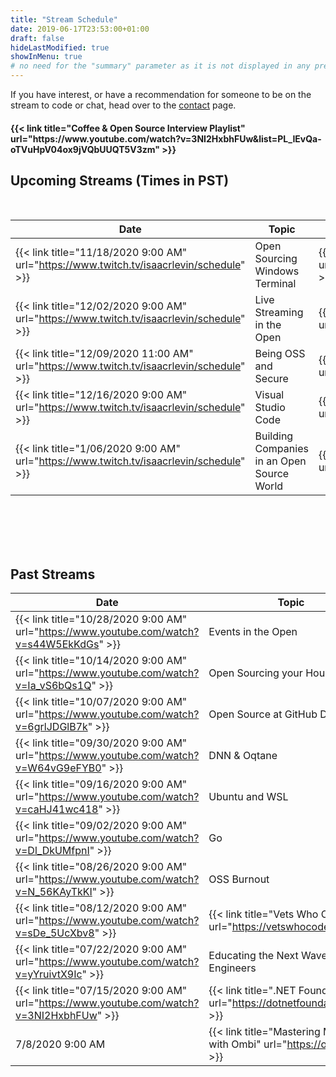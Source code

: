 ```yaml
---
title: "Stream Schedule"
date: 2019-06-17T23:53:00+01:00
draft: false
hideLastModified: true
showInMenu: true
# no need for the "summary" parameter as it is not displayed in any previews
---
```


If you have interest, or have a recommendation for someone to be on the stream to code or chat, head over to the [contact](/contact) page.

<h4>{{< link title="Coffee & Open Source Interview Playlist" url="https://www.youtube.com/watch?v=3NI2HxbhFUw&list=PL_IEvQa-oTVuHpV04ox9jVQbUUQT5V3zm" >}}</h4>

## Upcoming Streams (Times in PST)


<br />

|  Date | Topic   | Guest  |
|-------|---------|--------|
|  {{< link title="11/18/2020 9:00 AM" url="https://www.twitch.tv/isaacrlevin/schedule" >}} |  Open Sourcing Windows Terminal  | {{< link title="Kayla Cinnamon" url="https://twitter.com/cinnamon_msft" >}}               |
|  {{< link title="12/02/2020 9:00 AM" url="https://www.twitch.tv/isaacrlevin/schedule" >}} |  Live Streaming in the Open  | {{< link title="Jeff Fritz" url="https://twitter.com/csharpfritz" >}}               |
|  {{< link title="12/09/2020 11:00 AM" url="https://www.twitch.tv/isaacrlevin/schedule" >}} |  Being OSS and Secure  | {{< link title="Michael Crump" url="https://twitter.com/mbcrump" >}}               |
|  {{< link title="12/16/2020 9:00 AM" url="https://www.twitch.tv/isaacrlevin/schedule" >}} |  Visual Studio Code  | {{< link title="Matt Bierner" url="https://twitter.com/mattbierner" >}}               |
|  {{< link title="1/06/2020 9:00 AM" url="https://www.twitch.tv/isaacrlevin/schedule" >}} |  Building Companies in an Open Source World  | {{< link title="Tracy Lee" url="https://twitter.com/ladyleet" >}}               |

<br /><br /><br /><br />

## Past Streams

|  Date | Topic   | Guest  |
|-------|---------|--------|
|  {{< link title="10/28/2020 9:00 AM" url="https://www.youtube.com/watch?v=s44W5EkKdGs" >}} |  Events in the Open                          | {{< link title="Jeff Strauss" url="https://twitter.com/jeffreystrauss" >}}      |
|  {{< link title="10/14/2020 9:00 AM" url="https://www.youtube.com/watch?v=Ia_vS6bQs1Q" >}}|  Open Sourcing your House                    | {{< link title="Cam Soper" url="https://twitter.com/camsoper" >}}               |
|  {{< link title="10/07/2020 9:00 AM" url="https://www.youtube.com/watch?v=6grlJDGlB7k" >}} |  Open Source at GitHub DevRel                      | {{< link title="Michelle Mannering" url="https://twitter.com/MishManners" >}} |
|  {{< link title="09/30/2020 9:00 AM" url="https://www.youtube.com/watch?v=W64vG9eFYB0" >}}  |  DNN & Oqtane                                      | {{< link title="Shaun Walker" url="https://twitter.com/sbwalker" >}}          |
|  {{< link title="09/16/2020 9:00 AM" url="https://www.youtube.com/watch?v=caHJ41wc418" >}}  |  Ubuntu and WSL                                    | {{< link title="Hayden Barnes" url="https://twitter.com/unixterminal" >}}     |
|  {{< link title="09/02/2020 9:00 AM" url="https://www.youtube.com/watch?v=Dl_DkUMfpnI" >}}   |  Go                                                | {{< link title="Ian Lance Taylor" url="https://twitter.com/ianlancetaylor" >}}|
|  {{< link title="08/26/2020 9:00 AM" url="https://www.youtube.com/watch?v=N_56KAyTkKI" >}}  |  OSS Burnout                                       | {{< link title="Mordechai Zuber" url="https://twitter.com/mordzuber" >}}      |
|  {{< link title="08/12/2020 9:00 AM" url="https://www.youtube.com/watch?v=sDe_5UcXbv8" >}}  |  {{< link title="Vets Who Code" url="https://vetswhocode.io" >}}          | {{< link title="Jerome Hardaway" url="https://twitter.com/JeromeHardaway" >}} |
|  {{< link title="07/22/2020 9:00 AM" url="https://www.youtube.com/watch?v=yYruivtX9Ic" >}}  |  Educating the Next Wave of Engineers              | {{< link title="Noelle Silver" url="https://twitter.com/NoelleSilver_" >}}    |
|  {{< link title="07/15/2020 9:00 AM" url="https://www.youtube.com/watch?v=3NI2HxbhFUw" >}}  |  {{< link title=".NET Foundation" url="https://dotnetfoundation.org/" >}}  | {{< link title="Claire Novotny" url="https://twitter.com/clairernovotny" >}}  |
|  7/8/2020 9:00 AM                                                  |  {{< link title="Mastering Media with Ombi" url="https://ombi.io/" >}}    | {{< link title="Jamie Reese" url="https://www.twitter.com/tidusjar" >}}       |